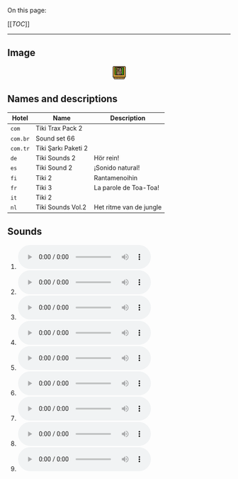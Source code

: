 On this page:

[[_TOC_]]

---

## Image

<div align="center">

![sound_set_66](../uploads/imgs/66.gif)

</div>

## Names and descriptions

| Hotel | Name | Description |
|-|-|-|
| `com` | Tiki Trax Pack 2 |  |
| `com.br` | Sound set 66 |  |
| `com.tr` | Tiki Şarkı Paketi 2 |  |
| `de` | Tiki Sounds 2 | Hör rein! |
| `es` | Tiki Sound 2 | ¡Sonido natural! |
| `fi` | Tiki 2 | Rantamenoihin |
| `fr` | Tiki 3 | La parole de Toa-Toa! |
| `it` | Tiki 2 |  |
| `nl` | Tiki Sounds Vol.2 | Het ritme van de jungle |

## Sounds

1. ![Sample 586](../uploads/sounds/sound_machine_sample_586.mp3)
1. ![Sample 587](../uploads/sounds/sound_machine_sample_587.mp3)
1. ![Sample 588](../uploads/sounds/sound_machine_sample_588.mp3)
1. ![Sample 589](../uploads/sounds/sound_machine_sample_589.mp3)
1. ![Sample 590](../uploads/sounds/sound_machine_sample_590.mp3)
1. ![Sample 591](../uploads/sounds/sound_machine_sample_591.mp3)
1. ![Sample 592](../uploads/sounds/sound_machine_sample_592.mp3)
1. ![Sample 593](../uploads/sounds/sound_machine_sample_593.mp3)
1. ![Sample 594](../uploads/sounds/sound_machine_sample_594.mp3)